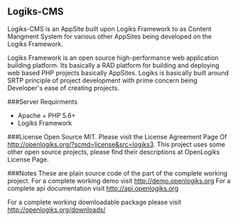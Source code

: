 Logiks-CMS
----------

Logiks-CMS is an AppSite built upon Logiks Framework to as Content Mangment System
for various other AppSites being developed on the Logiks Framework.

Logiks Framework is an open source high-performance web application building
platform. Its basically a RAD platform for building and deploying web based 
PHP projects basically AppSites. Logiks is basically built around SRTP principle
of project development with prime concern being Developer's ease of creating 
projects.

###Server Requirments
+ Apache + PHP 5.6+
+ Logiks Framework

###License
Open Source MIT. Please visit the License Agreement Page Of <http://openlogiks.org/?scmd=license&src=logiks3>.
This project uses some other open source projects, please find their descriptions at OpenLogiks License Page.

###Notes
These are plain source code of the part of the complete working project. 
For a complete working demo visit <http://demo.openlogiks.org>
For a complete api documentation  visit <http://api.openlogiks.org>

For a complete working downloadable package please visit <http://openlogiks.org/downloads/>
